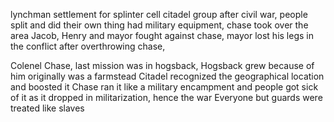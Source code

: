 lynchman settlement for splinter cell citadel group
after civil war, people split and did their own thing
had military equipment, chase took over the area
Jacob, Henry and mayor fought against chase, mayor lost his legs in the conflict
after overthrowing chase, 


Colenel Chase, last mission was in hogsback, Hogsback grew because of him
originally was a farmstead
Citadel recognized the geographical location and boosted it
Chase ran it like a military encampment and people got sick of it as it dropped in militarization, hence the war
Everyone but guards were treated like slaves